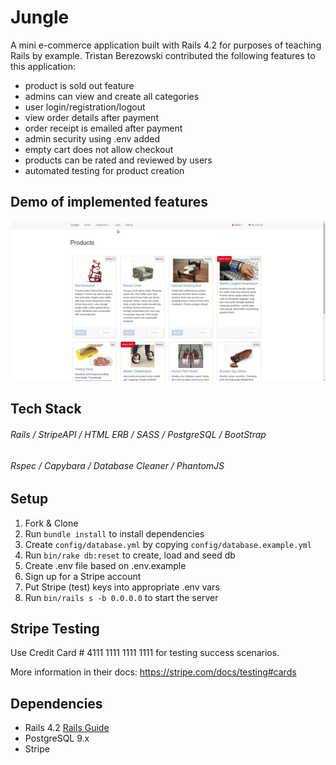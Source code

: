 # Jungle

A mini e-commerce application built with Rails 4.2 for purposes of teaching Rails by example.
Tristan Berezowski contributed the following features to this application:

- product is sold out feature
- admins can view and create all categories
- user login/registration/logout
- view order details after payment
- order receipt is emailed after payment
- admin security using .env added
- empty cart does not allow checkout
- products can be rated and reviewed by users
- automated testing for product creation

## Demo of implemented features

![Gif of Jungle Demo](https://github.com/tristanberezowski/jungle-rails/blob/master/demo.gif)

## Tech Stack

###### Rails / StripeAPI / HTML ERB / SASS / PostgreSQL / BootStrap
###### Rspec / Capybara / Database Cleaner / PhantomJS

## Setup

1. Fork & Clone
2. Run `bundle install` to install dependencies
3. Create `config/database.yml` by copying `config/database.example.yml`
4. Run `bin/rake db:reset` to create, load and seed db
5. Create .env file based on .env.example
6. Sign up for a Stripe account
7. Put Stripe (test) keys into appropriate .env vars
8. Run `bin/rails s -b 0.0.0.0` to start the server

## Stripe Testing

Use Credit Card # 4111 1111 1111 1111 for testing success scenarios.

More information in their docs: <https://stripe.com/docs/testing#cards>

## Dependencies

* Rails 4.2 [Rails Guide](http://guides.rubyonrails.org/v4.2/)
* PostgreSQL 9.x
* Stripe